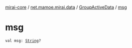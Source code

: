 [mirai-core](../../index.md) / [net.mamoe.mirai.data](../index.md) / [GroupActiveData](index.md) / [msg](./msg.md)

# msg

`val msg: `[`String`](https://kotlinlang.org/api/latest/jvm/stdlib/kotlin/-string/index.html)`?`
